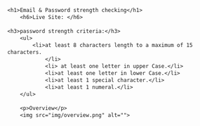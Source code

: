 
    <h1>Email & Password strength checking</h1>
        <h6>Live Site: </h6>

    <h3>password strength criteria:</h3>
        <ul>
            <li>at least 8 characters length to a maximum of 15 characters.
                </li>
                <li> at least one letter in upper Case.</li>
                <li>at least one letter in lower Case.</li>
                <li>at least 1 special character.</li>
                <li>at least 1 numeral.</li>
        </ul>
        
        <p>Overview</p>
        <img src="img/overview.png" alt="">